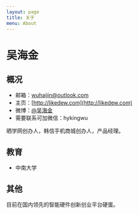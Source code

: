 ```yaml
---
layout: page
title: 关于
menu: About
---
```


吴海金
===

## 概况

- 邮箱：wuhaijin@outlook.com
- 主页：[http://likedew.com](http://likedew.com)
- 微博：[@吴海金](http://weibo.com/dream100fly)
- 需要联系可加微信：hykingwu

晒学网创办人，韩信手机商城创办人，产品经理。

## 教育
- 中南大学

## 其他
目前在国内领先的智能硬件创新创业平台硬蛋。


